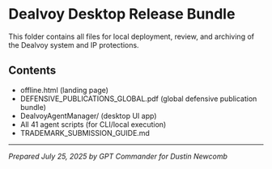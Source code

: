 # Dealvoy Desktop Release Bundle

This folder contains all files for local deployment, review, and archiving of the Dealvoy system and IP protections.

## Contents
- offline.html (landing page)
- DEFENSIVE_PUBLICATIONS_GLOBAL.pdf (global defensive publication bundle)
- DealvoyAgentManager/ (desktop UI app)
- All 41 agent scripts (for CLI/local execution)
- TRADEMARK_SUBMISSION_GUIDE.md

---

*Prepared July 25, 2025 by GPT Commander for Dustin Newcomb*
